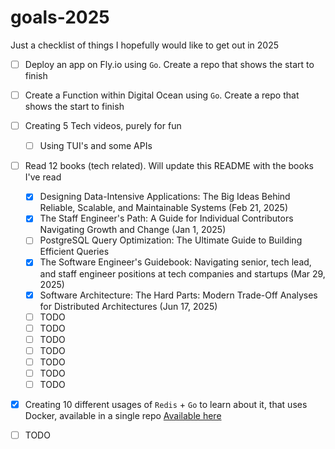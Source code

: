 # goals-2025

Just a checklist of things I hopefully would like to get out in 2025

- [ ] Deploy an app on Fly.io using `Go`. Create a repo that shows the start to finish
- [ ] Create a Function within Digital Ocean using `Go`. Create a repo that shows the start to finish
- [ ] Creating 5 Tech videos, purely for fun
   - [ ] Using TUI's and some APIs 
- [ ] Read 12 books (tech related). Will update this README with the books I've read
  - [x] Designing Data-Intensive Applications: The Big Ideas Behind Reliable, Scalable, and Maintainable Systems (Feb 21, 2025)
  - [x] The Staff Engineer's Path: A Guide for Individual Contributors Navigating Growth and Change (Jan 1, 2025)
  - [ ] PostgreSQL Query Optimization: The Ultimate Guide to Building Efficient Queries
  - [x] The Software Engineer's Guidebook: Navigating senior, tech lead, and staff engineer positions at tech companies and startups (Mar 29, 2025)
  - [x] Software Architecture: The Hard Parts: Modern Trade-Off Analyses for Distributed Architectures (Jun 17, 2025)
  - [ ] TODO
  - [ ] TODO
  - [ ] TODO
  - [ ] TODO
  - [ ] TODO
  - [ ] TODO
  - [ ] TODO
- [x] Creating 10 different usages of `Redis` + `Go` to learn about it, that uses Docker, available in a single repo [Available here](https://github.com/prithvijj/learning-redis)
- [ ] TODO


